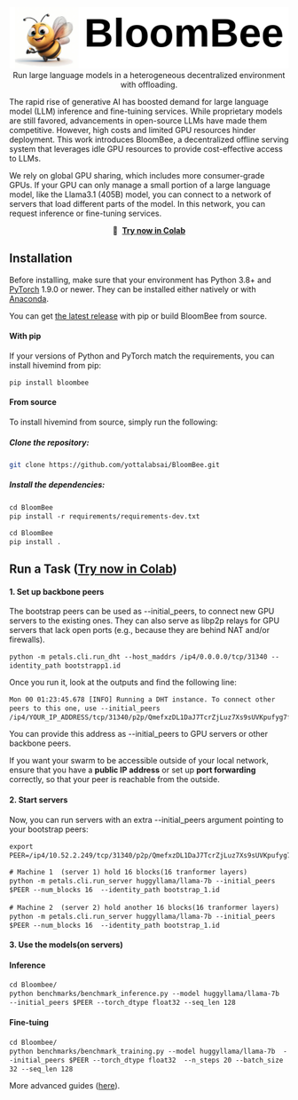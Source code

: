 <p align="center">  
    <img src="figures/bloombee_logo.png" alt="Bloombee Logo" /><br>  
    Run large language models in a heterogeneous decentralized environment with offloading.<br>  
</p>  

The rapid rise of generative AI has boosted demand for large language model (LLM) inference and fine-tuining services. While proprietary models are still favored, advancements in open-source LLMs have made them competitive. However, high costs and limited GPU resources hinder deployment. This work introduces BloomBee, a decentralized offline serving system that leverages idle GPU resources to provide cost-effective access to LLMs.

We rely on global GPU sharing, which includes more consumer-grade GPUs. If your GPU can only manage a small portion of a large language model, like the Llama3.1 (405B) model, you can connect to a network of servers that load different parts of the model. In this network, you can request inference or fine-tuning services.

<p align="center">
    🚀 &nbsp;<b><a href="https://colab.research.google.com/drive/1BZn0KrEGaNA2dlzmCTtTIjJKx3bNzOMs#scrollTo=1Qhi4I2PSGgg">Try now in Colab</a></b>
</p>

## Installation

Before installing, make sure that your environment has Python 3.8+ and [PyTorch](https://pytorch.org/get-started/locally/#start-locally) 1.9.0 or newer. They can be installed either
natively or with [Anaconda](https://www.anaconda.com/products/individual).

You can get [the latest release](https://pypi.org/project/xxxxx) with pip or build BloomBee from source.

#### With pip

If your versions of Python and PyTorch match the requirements, you can install hivemind from pip:

```
pip install bloombee
```
#### From source

To install hivemind from source, simply run the following:

##### Clone the repository:  

```bash  
git clone https://github.com/yottalabsai/BloomBee.git  
```
##### Install the dependencies:  
```
cd BloomBee  
pip install -r requirements/requirements-dev.txt
```
```
cd BloomBee 
pip install .
```
## Run a Task    (<a href="https://colab.research.google.com/drive/1pENMOEoEV01DqBImZzuX_4jTV3fNwNga#scrollTo=oyCFDemCZsRs">Try now in Colab</a>)
#### 1. Set up backbone peers 
The bootstrap peers can be used as --initial_peers, to connect new GPU servers to the existing ones. They can also serve as libp2p relays for GPU servers that lack open ports (e.g., because they are behind NAT and/or firewalls).

```
python -m petals.cli.run_dht --host_maddrs /ip4/0.0.0.0/tcp/31340 --identity_path bootstrapp1.id 

```
Once you run it, look at the outputs and find the following line:  
```
Mon 00 01:23:45.678 [INFO] Running a DHT instance. To connect other peers to this one, use --initial_peers /ip4/YOUR_IP_ADDRESS/tcp/31340/p2p/QmefxzDL1DaJ7TcrZjLuz7Xs9sUVKpufyg7f5276ZHFjbQ
```  
You can provide this address as --initial_peers to GPU servers or other backbone peers.

If you want your swarm to be accessible outside of your local network, ensure that you have a **public IP address** or set up **port forwarding** correctly, so that your peer is reachable from the outside.

#### 2. Start servers  
Now, you can run servers with an extra --initial_peers argument pointing to your bootstrap peers:  
```
export PEER=/ip4/10.52.2.249/tcp/31340/p2p/QmefxzDL1DaJ7TcrZjLuz7Xs9sUVKpufyg7f5276ZHFjbQ  

```
```
# Machine 1  (server 1) hold 16 blocks(16 tranformer layers)
python -m petals.cli.run_server huggyllama/llama-7b --initial_peers $PEER --num_blocks 16  --identity_path bootstrap_1.id

# Machine 2  (server 2) hold another 16 blocks(16 tranformer layers)
python -m petals.cli.run_server huggyllama/llama-7b --initial_peers $PEER --num_blocks 16  --identity_path bootstrap_1.id
```

#### 3. Use the models(on servers)  

#### Inference   
```
cd Bloombee/
python benchmarks/benchmark_inference.py --model huggyllama/llama-7b  --initial_peers $PEER --torch_dtype float32 --seq_len 128
```

#### Fine-tuing  

```
cd Bloombee/
python benchmarks/benchmark_training.py --model huggyllama/llama-7b  --initial_peers $PEER --torch_dtype float32  --n_steps 20 --batch_size 32 --seq_len 128
```
More advanced guides ([here](https://github.com/bigscience-workshop/petals/wiki/Launch-your-own-swarm)).
